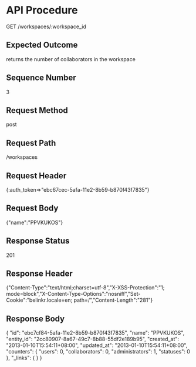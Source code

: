 # API Procedure
GET /workspaces/:workspace_id
## Expected Outcome
returns the number of collaborators in the workspace
## Sequence Number
3
## Request Method
post
## Request Path
/workspaces
## Request Header
{:auth_token=>"ebc67cec-5afa-11e2-8b59-b870f43f7835"}
## Request Body
{"name":"PPVKUKOS"}

## Response Status
201
## Response Header
{"Content-Type":"text/html;charset=utf-8","X-XSS-Protection":"1; mode=block","X-Content-Type-Options":"nosniff","Set-Cookie":"belinkr.locale=en; path=/","Content-Length":"281"}

## Response Body
{
  "id": "ebc7cf84-5afa-11e2-8b59-b870f43f7835",
  "name": "PPVKUKOS",
  "entity_id": "2cc80907-8a67-49c7-8b88-55df2e189b95",
  "created_at": "2013-01-10T15:54:11+08:00",
  "updated_at": "2013-01-10T15:54:11+08:00",
  "counters": {
    "users": 0,
    "collaborators": 0,
    "administrators": 1,
    "statuses": 0
  },
  "_links": {
  }
}
